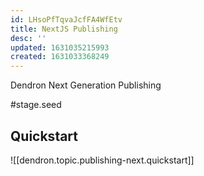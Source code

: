 ```yaml
---
id: LHsoPfTqvaJcfFA4WfEtv
title: NextJS Publishing
desc: ''
updated: 1631035215993
created: 1631033368249
---
```




Dendron Next Generation Publishing 

#stage.seed

## Quickstart
![[dendron.topic.publishing-next.quickstart]]

